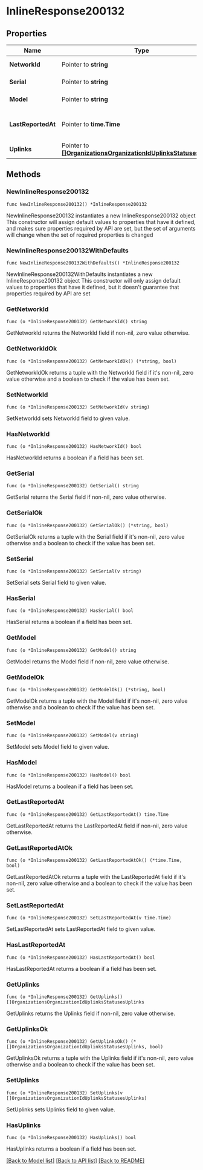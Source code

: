 # InlineResponse200132

## Properties

Name | Type | Description | Notes
------------ | ------------- | ------------- | -------------
**NetworkId** | Pointer to **string** | Network identifier | [optional] 
**Serial** | Pointer to **string** | The uplink serial | [optional] 
**Model** | Pointer to **string** | The uplink model | [optional] 
**LastReportedAt** | Pointer to **time.Time** | Last reported time for the device | [optional] 
**Uplinks** | Pointer to [**[]OrganizationsOrganizationIdUplinksStatusesUplinks**](OrganizationsOrganizationIdUplinksStatusesUplinks.md) | Uplinks | [optional] 

## Methods

### NewInlineResponse200132

`func NewInlineResponse200132() *InlineResponse200132`

NewInlineResponse200132 instantiates a new InlineResponse200132 object
This constructor will assign default values to properties that have it defined,
and makes sure properties required by API are set, but the set of arguments
will change when the set of required properties is changed

### NewInlineResponse200132WithDefaults

`func NewInlineResponse200132WithDefaults() *InlineResponse200132`

NewInlineResponse200132WithDefaults instantiates a new InlineResponse200132 object
This constructor will only assign default values to properties that have it defined,
but it doesn't guarantee that properties required by API are set

### GetNetworkId

`func (o *InlineResponse200132) GetNetworkId() string`

GetNetworkId returns the NetworkId field if non-nil, zero value otherwise.

### GetNetworkIdOk

`func (o *InlineResponse200132) GetNetworkIdOk() (*string, bool)`

GetNetworkIdOk returns a tuple with the NetworkId field if it's non-nil, zero value otherwise
and a boolean to check if the value has been set.

### SetNetworkId

`func (o *InlineResponse200132) SetNetworkId(v string)`

SetNetworkId sets NetworkId field to given value.

### HasNetworkId

`func (o *InlineResponse200132) HasNetworkId() bool`

HasNetworkId returns a boolean if a field has been set.

### GetSerial

`func (o *InlineResponse200132) GetSerial() string`

GetSerial returns the Serial field if non-nil, zero value otherwise.

### GetSerialOk

`func (o *InlineResponse200132) GetSerialOk() (*string, bool)`

GetSerialOk returns a tuple with the Serial field if it's non-nil, zero value otherwise
and a boolean to check if the value has been set.

### SetSerial

`func (o *InlineResponse200132) SetSerial(v string)`

SetSerial sets Serial field to given value.

### HasSerial

`func (o *InlineResponse200132) HasSerial() bool`

HasSerial returns a boolean if a field has been set.

### GetModel

`func (o *InlineResponse200132) GetModel() string`

GetModel returns the Model field if non-nil, zero value otherwise.

### GetModelOk

`func (o *InlineResponse200132) GetModelOk() (*string, bool)`

GetModelOk returns a tuple with the Model field if it's non-nil, zero value otherwise
and a boolean to check if the value has been set.

### SetModel

`func (o *InlineResponse200132) SetModel(v string)`

SetModel sets Model field to given value.

### HasModel

`func (o *InlineResponse200132) HasModel() bool`

HasModel returns a boolean if a field has been set.

### GetLastReportedAt

`func (o *InlineResponse200132) GetLastReportedAt() time.Time`

GetLastReportedAt returns the LastReportedAt field if non-nil, zero value otherwise.

### GetLastReportedAtOk

`func (o *InlineResponse200132) GetLastReportedAtOk() (*time.Time, bool)`

GetLastReportedAtOk returns a tuple with the LastReportedAt field if it's non-nil, zero value otherwise
and a boolean to check if the value has been set.

### SetLastReportedAt

`func (o *InlineResponse200132) SetLastReportedAt(v time.Time)`

SetLastReportedAt sets LastReportedAt field to given value.

### HasLastReportedAt

`func (o *InlineResponse200132) HasLastReportedAt() bool`

HasLastReportedAt returns a boolean if a field has been set.

### GetUplinks

`func (o *InlineResponse200132) GetUplinks() []OrganizationsOrganizationIdUplinksStatusesUplinks`

GetUplinks returns the Uplinks field if non-nil, zero value otherwise.

### GetUplinksOk

`func (o *InlineResponse200132) GetUplinksOk() (*[]OrganizationsOrganizationIdUplinksStatusesUplinks, bool)`

GetUplinksOk returns a tuple with the Uplinks field if it's non-nil, zero value otherwise
and a boolean to check if the value has been set.

### SetUplinks

`func (o *InlineResponse200132) SetUplinks(v []OrganizationsOrganizationIdUplinksStatusesUplinks)`

SetUplinks sets Uplinks field to given value.

### HasUplinks

`func (o *InlineResponse200132) HasUplinks() bool`

HasUplinks returns a boolean if a field has been set.


[[Back to Model list]](../README.md#documentation-for-models) [[Back to API list]](../README.md#documentation-for-api-endpoints) [[Back to README]](../README.md)


